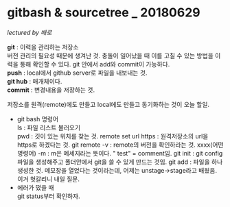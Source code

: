 # gitbash & sourcetree _ 20180629
  *lectured by 배로*  
  
__git__ : 이력을 관리하는 저장소  
버전 관리의 필요성 때문에 생겨난 것. 
충돌이 일어났을 때 이를 고칠 수 있는 방법을 이력을 통해 확인할 수 있다.
git 안에서 add와 commit이 가능하다.  
__push__ : local에서 github server로 파일을 내보내는 것.  
__git hub__ : 매개체이다.  
__commit__ : 변경내용을 저장하는 것.

저장소를 원격(remote)에도 만들고 local에도 만들고 동기화하는 것이 오늘 할일.

- git bash 명령어  
ls : 파일 리스트 불러오기  
pwd : 깃이 있는 위치를 찾는 것.
remote set url https : 원격저장소의 url을 https로 하겠다는 것.
git remote -v : remote의 버전을 확인하라는 것.
xxxx(어떤 명령어) -m : m은 메세지라는 뜻이다. " test" = comment임. 
git init : git config  파일을 생성해주고 폴더안에서 git을 쓸 수 있게 만드는 것임. 
git add : 파일을 하나 생성한 것. 메모장을 열었다는 것이라는데, 어제는 unstage->stage라고 배웠음.  
이거 헛갈리니 내일 질문. 
- 에러가 떴을 때  
git status부터 확인하자. 
